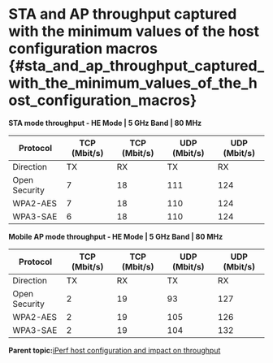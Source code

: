 # STA and AP throughput captured with the minimum values of the host configuration macros {#sta_and_ap_throughput_captured_with_the_minimum_values_of_the_host_configuration_macros}

**STA mode throughput - HE Mode | 5 GHz Band | 80 MHz**

|Protocol|TCP \(Mbit/s\)|TCP \(Mbit/s\)|UDP \(Mbit/s\)|UDP \(Mbit/s\)|
|--------|--------------|--------------|--------------|--------------|
|Direction|TX|RX|TX|RX|
|Open Security|7|18|111|124|
|WPA2-AES|7|18|110|124|
|WPA3-SAE|6|18|110|124|

**Mobile AP mode throughput - HE Mode | 5 GHz Band | 80 MHz**

|Protocol|TCP \(Mbit/s\)|TCP \(Mbit/s\)|UDP \(Mbit/s\)|UDP \(Mbit/s\)|
|--------|--------------|--------------|--------------|--------------|
|Direction|TX|RX|TX|RX|
|Open Security|2|19|93|127|
|WPA2-AES|2|19|105|126|
|WPA3-SAE|2|19|104|132|

**Parent topic:**[iPerf host configuration and impact on throughput](../topics/iperf_host_configuration_and_impact_on_throughput.md)

